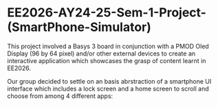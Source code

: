 # EE2026-AY24-25-Sem-1-Project-(SmartPhone-Simulator)
This project involved a Basys 3 board in conjunction with a PMOD Oled Display (96 by 64 pixel) and/or other external devices to create an interactive application which showcases the grasp of content learnt in EE2026. 

Our group decided to settle on an basis abrstraction of a smartphone UI interface which includes a lock screen and a home screen to scroll and choose from among 4 different apps:



